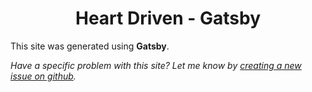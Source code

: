 <h1 align="center">
  Heart Driven - Gatsby
</h1>

This site was generated using **Gatsby**.

_Have a specific problem with this site? Let me know by [creating a new issue on github](https://github.com/heartdriven/heartdriven/issues/new)._